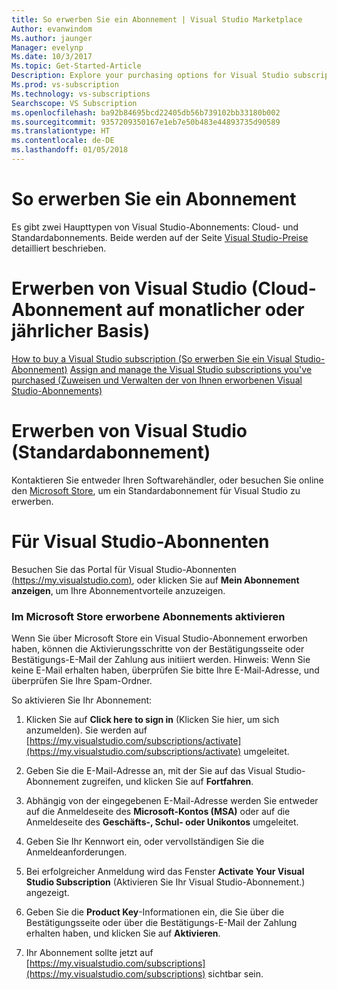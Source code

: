 ```yaml
---
title: So erwerben Sie ein Abonnement | Visual Studio Marketplace
Author: evanwindom
Ms.author: jaunger
Manager: evelynp
Ms.date: 10/3/2017
Ms.topic: Get-Started-Article
Description: Explore your purchasing options for Visual Studio subscriptions
Ms.prod: vs-subscription
Ms.technology: vs-subscriptions
Searchscope: VS Subscription
ms.openlocfilehash: ba92b84695bcd22405db56b739102bb33180b002
ms.sourcegitcommit: 9357209350167e1eb7e50b483e44893735d90589
ms.translationtype: HT
ms.contentlocale: de-DE
ms.lasthandoff: 01/05/2018
---
```

#   <a name="how-to-buy-a-subscription"></a>So erwerben Sie ein Abonnement
Es gibt zwei Haupttypen von Visual Studio-Abonnements: Cloud- und Standardabonnements. Beide werden auf der Seite [Visual Studio-Preise](https://www.visualstudio.com/vs/pricing/) detailliert beschrieben.

# <a name="buy-visual-studio-cloud-subscription-either-monthly-or-annual"></a>Erwerben von Visual Studio (Cloud-Abonnement auf monatlicher oder jährlicher Basis) 

[How to buy a Visual Studio subscription (So erwerben Sie ein Visual Studio-Abonnement)](https://docs.microsoft.com/vsts/billing/vs-subscriptions/buy-vs-subscriptions)
[Assign and manage the Visual Studio subscriptions you've purchased (Zuweisen und Verwalten der von Ihnen erworbenen Visual Studio-Abonnements)](https://docs.microsoft.com/vsts/billing/vs-subscriptions/manage-vs-subscriptions)

# <a name="buy-visual-studio-standard-subscription"></a>Erwerben von Visual Studio (Standardabonnement)
Kontaktieren Sie entweder Ihren Softwarehändler, oder besuchen Sie online den [Microsoft Store](https://www.microsoft.com/store), um ein Standardabonnement für Visual Studio zu erwerben.

# <a name="for-visual-studio-subscribers"></a>Für Visual Studio-Abonnenten
Besuchen Sie das Portal für Visual Studio-Abonnenten [(https://my.visualstudio.com)](https://my.visualstudio.com), oder klicken Sie auf **Mein Abonnement anzeigen**, um Ihre Abonnementvorteile anzuzeigen.


### <a name="activating-subscriptions-purchased-through-the-microsoft-store"></a>Im Microsoft Store erworbene Abonnements aktivieren

Wenn Sie über Microsoft Store ein Visual Studio-Abonnement erworben haben, können die Aktivierungsschritte von der Bestätigungsseite oder Bestätigungs-E-Mail der Zahlung aus initiiert werden. Hinweis: Wenn Sie keine E-Mail erhalten haben, überprüfen Sie bitte Ihre E-Mail-Adresse, und überprüfen Sie Ihre Spam-Ordner.

So aktivieren Sie Ihr Abonnement: 

1. Klicken Sie auf **Click here to sign in** (Klicken Sie hier, um sich anzumelden). Sie werden auf [https://my.visualstudio.com/subscriptions/activate](https://my.visualstudio.com/subscriptions/activate) umgeleitet.

2. Geben Sie die E-Mail-Adresse an, mit der Sie auf das Visual Studio-Abonnement zugreifen, und klicken Sie auf **Fortfahren**.

3. Abhängig von der eingegebenen E-Mail-Adresse werden Sie entweder auf die Anmeldeseite des **Microsoft-Kontos (MSA)** oder auf die Anmeldeseite des **Geschäfts-, Schul- oder Unikontos** umgeleitet. 

4. Geben Sie Ihr Kennwort ein, oder vervollständigen Sie die Anmeldeanforderungen.
5. Bei erfolgreicher Anmeldung wird das Fenster **Activate Your Visual Studio Subscription** (Aktivieren Sie Ihr Visual Studio-Abonnement.) angezeigt.
6. Geben Sie die **Product Key**-Informationen ein, die Sie über die Bestätigungsseite oder über die Bestätigungs-E-Mail der Zahlung erhalten haben, und klicken Sie auf **Aktivieren**.

7. Ihr Abonnement sollte jetzt auf [https://my.visualstudio.com/subscriptions](https://my.visualstudio.com/subscriptions) sichtbar sein.
